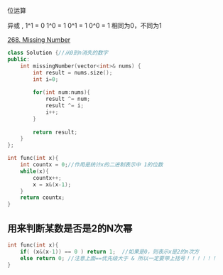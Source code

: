 位运算

异或 , 1^1 = 0  1^0 = 1 0^1 = 1 0^0 = 1 相同为0，不同为1

[268. Missing Number](https://leetcode.com/problems/missing-number/description/)

```c++
class Solution {//从0到n消失的数字
public:
    int missingNumber(vector<int>& nums) {
        int result = nums.size();
        int i=0;
        
        for(int num:nums){
            result ^= num;
            result ^= i;
            i++;
        }
        
        return result;
    }
};
```

```c++
int func(int x){
    int countx = 0;//作用是统计x的二进制表示中 1的位数
    while(x){
        countx++;
        x = x&(x-1);
    }
    return countx;
} 
```

## 用来判断某数是否是2的N次幂

```c++
int func(int x){
    if( (x&(x-1)) == 0 ) return 1;  //如果是0，则表示x是2的n次方
    else return 0; //注意上面==优先级大于 & 所以一定要带上括号！！！！！！
}
```

